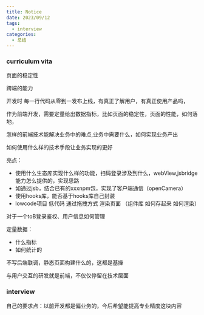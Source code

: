 ```yaml
---
title: Notice
date: 2023/09/12
tags:
  - interview
categories:
  - 总结
---
```


### curriculum vita

页面的稳定性

跨端的能力 

开发时 每一行代码从零到一发布上线，有真正了解用户，有真正使用产品吗，

作为前端开发，需要定量给出数据指标，比如页面的稳定性，页面的性能，如何落地，

怎样的前端技术能解决业务中的难点,业务中需要什么，如何实现业务产出

如何使用什么样的技术手段让业务实现的更好

亮点：
- 使用什么生态库实现什么样的功能，扫码登录涉及到什么，webView,jsbridge能力怎么提供的，实现思路
- 如通过jsb，结合已有的xxxnpm包，实现了客户端通信（openCamera）
- 使用hooks库，能否基于hooks库自己封装
- lowcode项目 低代码 通过拖拽方式 渲染页面 （组件库 如何存起来 如何渲染）

对于一个toB登录鉴权、用户信息如何管理

定量数据：
- 什么指标
- 如何统计的

不写后端联调，静态页面构建什么的，这都是基操

与用户交互的研发就是前端，不仅仅停留在技术层面

### interview

自己的要求点：以前开发都是偏业务的，今后希望能提高专业精度这块内容






